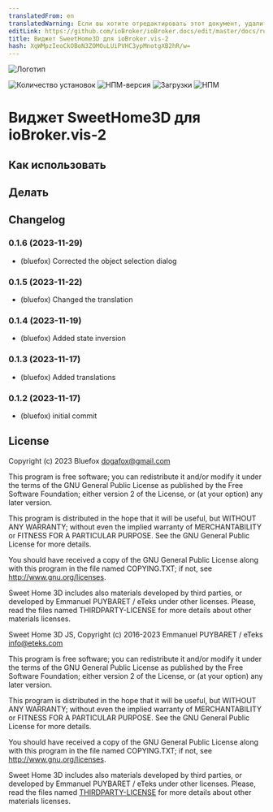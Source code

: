 ```yaml
---
translatedFrom: en
translatedWarning: Если вы хотите отредактировать этот документ, удалите поле «translatedFrom», в противном случае этот документ будет снова автоматически переведен
editLink: https://github.com/ioBroker/ioBroker.docs/edit/master/docs/ru/adapterref/iobroker.vis-2-widgets-sweethome3d/README.md
title: Виджет SweetHome3D для ioBroker.vis-2
hash: XqWMpzIeoCkOBoN3ZOMOuLUiPVHC3ypMnotgXB2hR/w=
---
```

![Логотип](../../../en/adapterref/iobroker.vis-2-widgets-sweethome3d/admin/vis-2-widgets-material.png)

![Количество установок](http://iobroker.live/badges/vis-2-widgets-material-stable.svg)
![НПМ-версия](http://img.shields.io/npm/v/iobroker.vis-2-widgets-material.svg)
![Загрузки](https://img.shields.io/npm/dm/iobroker.vis-2-widgets-material.svg)
![НПМ](https://nodei.co/npm/iobroker.vis-2-widgets-material.png?downloads=true)

# Виджет SweetHome3D для ioBroker.vis-2
## Как использовать
## Делать
<!-- Заполнитель следующей версии (в начале строки):

### **РАБОТА В ПРОГРЕССЕ** -->

## Changelog
### 0.1.6 (2023-11-29)
* (bluefox) Corrected the object selection dialog

### 0.1.5 (2023-11-22)
* (bluefox) Changed the translation

### 0.1.4 (2023-11-19)
* (bluefox) Added state inversion

### 0.1.3 (2023-11-17)
* (bluefox) Added translations

### 0.1.2 (2023-11-17)
* (bluefox) initial commit

## License
Copyright (c) 2023 Bluefox <dogafox@gmail.com>

This program is free software; you can redistribute it and/or modify it under the
terms of the GNU General Public License as published by the Free Software Foundation;
either version 2 of the License, or (at your option) any later version.

This program is distributed in the hope that it will be useful, but WITHOUT ANY WARRANTY;
without even the implied warranty of MERCHANTABILITY or FITNESS FOR A PARTICULAR PURPOSE.
See the GNU General Public License for more details.

You should have received a copy of the GNU General Public License along with this program
in the file named COPYING.TXT; if not, see <http://www.gnu.org/licenses>.

Sweet Home 3D includes also materials developed by third parties, or developed by Emmanuel PUYBARET / eTeks
under other licenses.
Please, read the files named THIRDPARTY-LICENSE for more details about other materials licenses.



Sweet Home 3D JS, Copyright (c) 2016-2023 Emmanuel PUYBARET / eTeks <info@eteks.com>

This program is free software; you can redistribute it and/or modify it under the
terms of the GNU General Public License as published by the Free Software Foundation;
either version 2 of the License, or (at your option) any later version.

This program is distributed in the hope that it will be useful, but WITHOUT ANY WARRANTY;
without even the implied warranty of MERCHANTABILITY or FITNESS FOR A PARTICULAR PURPOSE.
See the GNU General Public License for more details.

You should have received a copy of the GNU General Public License along with this program
in the file named COPYING.TXT; if not, see <http://www.gnu.org/licenses>.

Sweet Home 3D includes also materials developed by third parties, or developed by Emmanuel PUYBARET / eTeks
under other licenses.
Please, read the files named [THIRDPARTY-LICENSE](licenses/licenses.md) for more details about other materials licenses.
